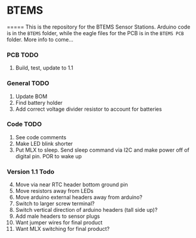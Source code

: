 # BTEMS
=====
This is the repository for the BTEMS Sensor Stations. Arduino code is in the ```BTEMS``` folder, while the eagle files for the PCB is in the ```BTEMS PCB``` folder. More info to come...

### PCB TODO
1. Build, test, update to 1.1

### General TODO
1. Update BOM
2. Find battery holder
3. Add correct voltage divider resistor to account for batteries

### Code TODO
1. See code comments
2. Make LED blink shorter
3. Put MLX to sleep. Send sleep command via I2C and make power off of digital pin. POR to wake up

### Version 1.1 Todo
4. Move via near RTC header bottom ground pin
5. Move resistors away from LEDs
6. Move arduino external headers away from arduino?
7. Switch to larger screw terminal?
8. Switch vertical direction of arduino headers (tall side up)?
9. Add male headers to sensor plugs
10. Want jumper wires for final product
11. Want MLX switching for final product?